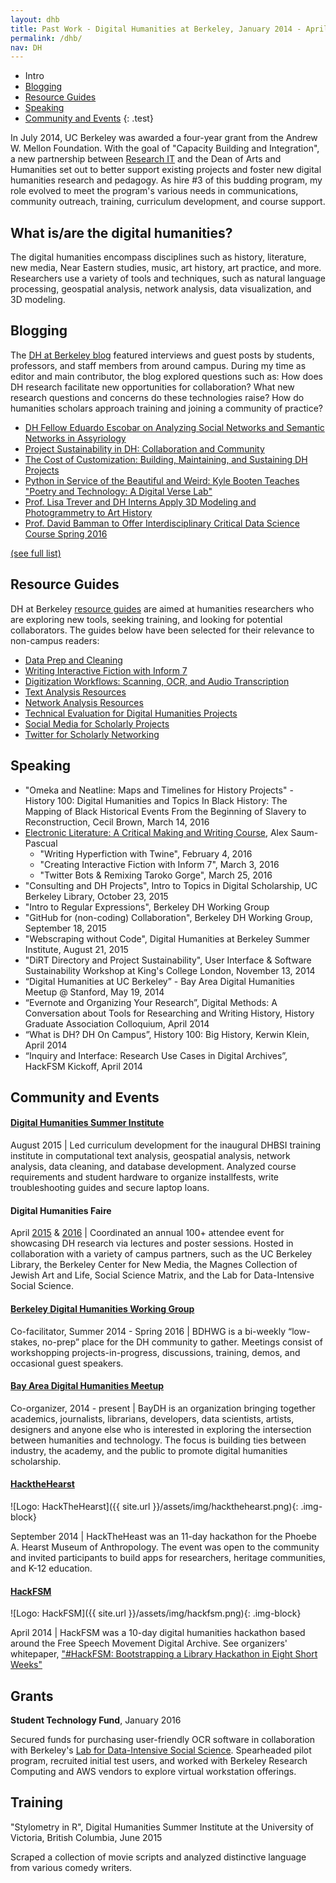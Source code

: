 ```yaml
---
layout: dhb
title: Past Work - Digital Humanities at Berkeley, January 2014 - April 2016
permalink: /dhb/
nav: DH
---
```


- Intro
- [Blogging](#blogging)
- [Resource Guides](#resource-guides)
- [Speaking](#speaking)
- [Community and Events](#community-and-events)
{: .test}

In July 2014, UC Berkeley was awarded a four-year grant from the Andrew W. Mellon Foundation. With the goal of "Capacity Building and Integration", a new partnership between [Research IT](research-it.berkeley.edu) and the Dean of Arts and Humanities set out to better support existing projects and foster new digital humanities research and pedagogy. As hire #3 of this budding program, my role evolved to meet the program's various needs in communications, community outreach, training, curriculum development, and course support.

## What is/are the digital humanities? 
The digital humanities encompass disciplines such as history, literature, new media, Near Eastern studies, music, art history, art practice, and more. Researchers use a variety of tools and techniques, such as natural language processing, geospatial analysis, network analysis, data visualization, and 3D modeling. 

## Blogging
The [DH at Berkeley blog](http://digitalhumanities.berkeley.edu/blog) featured interviews and guest posts by students, professors, and staff members from around campus. During my time as editor and main contributor, the blog explored questions such as: How does DH research facilitate new opportunities for collaboration? What new research questions and concerns do these technologies raise? How do humanities scholars approach training and joining a community of practice?  

- [DH Fellow Eduardo Escobar on Analyzing Social Networks and Semantic Networks in Assyriology](http://digitalhumanities.berkeley.edu/blog/15/11/24/dh-fellow-eduardo-escobar-analyzing-social-networks-and-semantic-networks-assyriology)
- [Project Sustainability in DH: Collaboration and Community](http://digitalhumanities.berkeley.edu/blog/15/05/01/project-sustainability-dh-collaboration-and-community)
- [The Cost of Customization: Building, Maintaining, and Sustaining DH Projects](http://digitalhumanities.berkeley.edu/blog/15/04/23/cost-customization-building-maintaining-and-sustaining-dh-projects)
- [Python in Service of the Beautiful and Weird: Kyle Booten Teaches "Poetry and Technology: A Digital Verse Lab"](http://digitalhumanities.berkeley.edu/blog/15/08/16/python-service-beautiful-and-weird-kyle-booten-teaches-poetry-and-technology-digital)
- [Prof. Lisa Trever and DH Interns Apply 3D Modeling and Photogrammetry to Art History](http://digitalhumanities.berkeley.edu/blog/15/09/02/prof-lisa-trever-and-dh-interns-apply-3d-modeling-and-photogrammetry-art-history)
- [Prof. David Bamman to Offer Interdisciplinary Critical Data Science Course Spring 2016](http://digitalhumanities.berkeley.edu/blog/15/11/09/prof-david-bamman-offer-interdisciplinary-critical-data-science-course-spring-2016)

[(see full list)](/dhb/blogging)

## Resource Guides
DH at Berkeley [resource guides](http://digitalhumanities.berkeley.edu/resources) are aimed at humanities researchers who are exploring new tools, seeking training, and looking for potential collaborators. The guides below have been selected for their relevance to non-campus readers:

- [Data Prep and Cleaning](http://digitalhumanities.berkeley.edu/data-prep-and-cleaning)
- [Writing Interactive Fiction with Inform 7](http://digitalhumanities.berkeley.edu/writing-interactive-fiction-inform-7)
- [Digitization Workflows: Scanning, OCR, and Audio Transcription](http://digitalhumanities.berkeley.edu/resources/digitization-workflows-scanning-ocr-and-audio-transcription)
- [Text Analysis Resources](http://digitalhumanities.berkeley.edu/resources/text-analysis-resources)
- [Network Analysis Resources](http://digitalhumanities.berkeley.edu/resources/network-analysis-resources)
- [Technical Evaluation for Digital Humanities Projects](http://digitalhumanities.berkeley.edu/resources/technical-evaluation-digital-humanities-projects)
- [Social Media for Scholarly Projects](http://digitalhumanities.berkeley.edu/resources/social-media-scholarly-projects)
- [Twitter for Scholarly Networking](http://digitalhumanities.berkeley.edu/twitter-scholarly-networking)

## Speaking

- "Omeka and Neatline: Maps and Timelines for History Projects" - History 100: Digital Humanities and Topics In Black History: The Mapping of Black Historical Events From the Beginning of Slavery to Reconstruction, Cecil Brown, March 14, 2016
- [Electronic Literature: A Critical Making and Writing Course](http://eliterature.digitalhumanities.berkeley.edu/), Alex Saum-Pascual
    - "Writing Hyperfiction with Twine", February 4, 2016
    - "Creating Interactive Fiction with Inform 7", March 3, 2016
    - "Twitter Bots & Remixing Taroko Gorge", March 25, 2016
- "Consulting and DH Projects", Intro to Topics in Digital Scholarship, UC Berkeley Library, October 23, 2015
- "Intro to Regular Expressions", Berkeley DH Working Group 
- "GitHub for (non-coding) Collaboration", Berkeley DH Working Group, September 18, 2015
- "Webscraping without Code", Digital Humanities at Berkeley Summer Institute, August 21, 2015
- "DiRT Directory and Project Sustainability", User Interface & Software Sustainability Workshop at King's College London, November 13, 2014
- “Digital Humanities at UC Berkeley” - Bay Area Digital Humanities Meetup @ Stanford, May 19, 2014
- “Evernote and Organizing Your Research”, Digital Methods: A Conversation about Tools for Researching and Writing History, History Graduate Association Colloquium, April 2014
- “What is DH? DH On Campus”, History 100: Big History, Kerwin Klein, April 2014
- “Inquiry and Interface: Research Use Cases in Digital Archives”, HackFSM Kickoff, April 2014

## Community and Events

#### [Digital Humanities Summer Institute](http://digitalhumanities.berkeley.edu/summer-institute-2015)
August 2015 \| Led curriculum development for the inaugural DHBSI training institute in computational text analysis, geospatial analysis, network analysis, data cleaning, and database development. Analyzed course requirements and student hardware to organize installfests, write troubleshooting guides and secure laptop loans.

#### Digital Humanities Faire
April [2015](http://digitalhumanities.berkeley.edu/blog/15/04/15/dh-community-gathers-3rd-berkeley-digital-humanities-faire) & [2016](http://digitalhumanities.berkeley.edu/dhfaire2016) \| Coordinated an annual 100+ attendee event for showcasing DH research via lectures and poster sessions. Hosted in collaboration with a variety of campus partners, such as the UC Berkeley Library, the Berkeley Center for New Media, the Magnes Collection of Jewish Art and Life, Social Science Matrix, and the Lab for Data-Intensive Social Science.

#### [Berkeley Digital Humanities Working Group](http://berkeley-dhwg.org/)

Co-facilitator, Summer 2014 - Spring 2016 \| BDHWG  is a bi-weekly “low-stakes, no-prep” place for the DH community to gather. Meetings consist of workshopping projects-in-progress, discussions, training, demos, and occasional guest speakers.

#### [Bay Area Digital Humanities Meetup](http://www.meetup.com/BayAreaDH/)
Co-organizer, 2014 - present \| BayDH is an organization bringing together academics, journalists, librarians, developers, data scientists, artists, designers and anyone else who is interested in exploring the intersection between humanities and technology. The focus is building ties between industry, the academy, and the public to promote digital humanities scholarship.

#### [HacktheHearst](http://digitalhumanities.berkeley.edu/projects/hackthehearst)
![Logo: HackTheHearst]({{ site.url }}/assets/img/hackthehearst.png){: .img-block}

September 2014 \| HackTheHeast was an 11-day hackathon for the Phoebe A. Hearst Museum of Anthropology. The event was open to the community and invited participants to build apps for researchers, heritage communities, and K-12 education.

#### [HackFSM](http://digitalhumanities.berkeley.edu/projects/hackfsm)
![Logo: HackFSM]({{ site.url }}/assets/img/hackfsm.png){: .img-block}

April 2014 \| HackFSM was a 10-day digital humanities hackathon based around the Free Speech Movement Digital Archive. See organizers' whitepaper, ["#HackFSM: Bootstrapping a Library Hackathon in Eight Short Weeks"](http://research-it.berkeley.edu/publications/hackfsm-bootstrapping-library-hackathon-eight-short-weeks)

## Grants
**Student Technology Fund**, January 2016

Secured funds for purchasing user-friendly OCR software in collaboration with Berkeley's [Lab for Data-Intensive Social Science](http://dlab.berkeley.edu/). Spearheaded pilot program, recruited initial test users, and worked with Berkeley Research Computing and AWS vendors to explore virtual workstation offerings.
 
## Training
"Stylometry in R", Digital Humanities Summer Institute at the University of Victoria, British Columbia, June 2015

Scraped a collection of movie scripts and analyzed distinctive language from various comedy writers.
